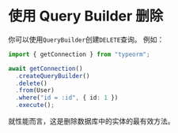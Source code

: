 # 使用 Query Builder 删除

你可以使用`QueryBuilder`创建`DELETE`查询。
例如：

```typescript
import { getConnection } from "typeorm";

await getConnection()
  .createQueryBuilder()
  .delete()
  .from(User)
  .where("id = :id", { id: 1 })
  .execute();
```

就性能而言，这是删除数据库中的实体的最有效方法。
